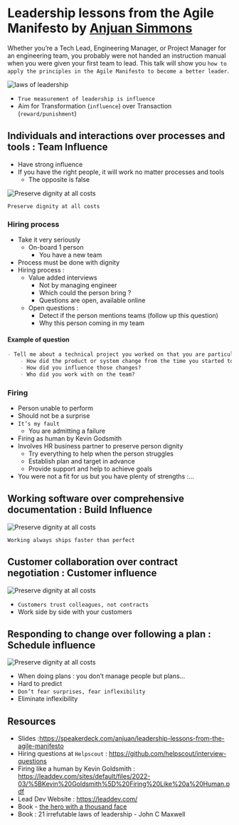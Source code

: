 # Leadership lessons from the Agile Manifesto by [Anjuan Simmons](https://twitter.com/anjuan)
Whether you’re a Tech Lead, Engineering Manager, or Project Manager for an engineering team, you probably were not handed an instruction manual when you were given your first team to lead. 
This talk will show you `how to apply the principles in the Agile Manifesto to become a better leader`.

![laws of leadership](img/leadership-lessons-from-agile-manifesto/1.png)
- `True measurement of leadership is influence`
- Aim for Transformation (`influence`) over Transaction (`reward/punishment`)

## Individuals and interactions over processes and tools : Team Influence
- Have strong influence
- If you have the right people, it will work no matter processes and tools
    - The opposite is false

![Preserve dignity at all costs](img/leadership-lessons-from-agile-manifesto/2.png)

`Preserve dignity at all costs`

### Hiring process
- Take it very seriously 
    - On-board 1 person
        - You have a new team
- Process must be done with dignity
- Hiring process : 
    - Value added interviews
        - Not by managing engineer
        - Which could the person bring ?
        - Questions are open, available online
    - Open questions : 
        - Detect if the person mentions teams (follow up this question)
        - Why this person coming in my team

#### Example of question
```markdown
- Tell me about a technical project you worked on that you are particularly proud of
    - How did the product or system change from the time you started to when you left?
    - How did you influence those changes?
    - Who did you work with on the team?
```

### Firing
- Person unable to perform
- Should not be a surprise
- `It’s my fault`
    - You are admitting a failure
- Firing as human by Kevin Godsmith
- Involves HR business partner to preserve person dignity
    - Try everything to help when the person struggles
    - Establish plan and target in advance
    - Provide support and help to achieve goals
- You were not a fit for us but you have plenty of strengths :…

## Working software over comprehensive documentation : Build Influence
![Preserve dignity at all costs](img/leadership-lessons-from-agile-manifesto/3.png)

`Working always ships faster than perfect`

## Customer collaboration over contract negotiation : Customer influence
![Preserve dignity at all costs](img/leadership-lessons-from-agile-manifesto/4.png)

- `Customers trust colleagues, not contracts`
- Work side by side with your customers

## Responding to change over following a plan : Schedule influence
![Preserve dignity at all costs](img/leadership-lessons-from-agile-manifesto/5.png)

- When doing plans : you don’t manage people but plans…
- Hard to predict
- `Don’t fear surprises, fear inflexibility`
- Eliminate inflexibility

## Resources
- Slides :https://speakerdeck.com/anjuan/leadership-lessons-from-the-agile-manifesto 
- Hiring questions at `Helpscout` : https://github.com/helpscout/interview-questions
- Firing like a human by Kevin Goldsmith : https://leaddev.com/sites/default/files/2022-03/%5BKevin%20Goldsmith%5D%20Firing%20Like%20a%20Human.pdf
- Lead Dev Website : https://leaddev.com/
- Book - [the hero with a thousand face](https://en.m.wikipedia.org/wiki/The_Hero_with_a_Thousand_Faces)
- Book : 21 irrefutable laws of leadership - John C Maxwell
